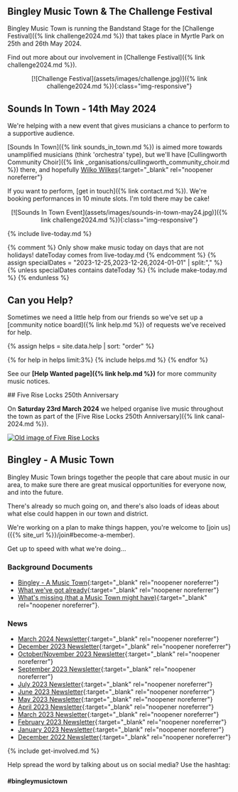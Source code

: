 <article class="post"> <!-- centres the content in the page -->
<header class="post-header">
<!--<h2 class="post-title">Bingley - A Music Town</h2>-->
</header>
<section class="main-page">
<div markdown="1">

## Bingley Music Town & The Challenge Festival

<div class="row">
 
<div class="col col-md-6" markdown="1">Bingley Music Town is running the Bandstand Stage for the [Challenge Festival]({% link challenge2024.md %}) that takes place in Myrtle Park on 25th and 26th May 2024.

Find out more about our involvement in [Challenge Festival]({% link challenge2024.md %}).
</div>
<div class="col col-md-6" markdown="1" style="text-align:center"> [![Challenge Festival](assets/images/challenge.jpg)]({% link challenge2024.md %}){:class="img-responsive"}
</div>

</div>

## Sounds In Town - 14th May 2024

<div class="row">
 
<div class="col col-md-6" markdown="1">We're helping with a new event that gives musicians a chance to perform to a supportive audience. 

[Sounds In Town]({% link sounds_in_town.md %}) is aimed more towards unamplified musicians (think 'orchestra' type), but we'll have [Cullingworth Community Choir]({% link _organisations/cullingworth_community_choir.md %}) there, and hopefully [Wilko Wilkes<i class="fa fa-external-link" aria-hidden="true"></i>](https://wilkowilkes.com/){:target="_blank" rel="noopener noreferrer"}

If you want to perform, [get in touch]({% link contact.md %}). We're booking performances in 10 minute slots. I'm told there may be cake!
</div>
<div class="col col-md-6" markdown="1" style="text-align:center"> [![Sounds In Town Event](assets/images/sounds-in-town-may24.jpg)]({% link challenge2024.md %}){:class="img-responsive"}
</div>

</div>


{% include live-today.md %}

<p></p>
{% comment %}
Only show make music today on days that are not holidays! dateToday comes from live-today.md
{% endcomment %}
{% assign specialDates = "2023-12-25,2023-12-26,2024-01-01" | split:"," %}
{% unless specialDates contains dateToday %}
{% include make-today.md %}
{% endunless %}

## Can you Help?
Sometimes we need a little help from our friends so we've set up a [community notice board]({% link help.md %}) of requests we've received for help.

{% assign helps = site.data.help | sort: "order" %}
<div class="row row-cols-1 row-cols-md-3 d-flex align-items-stretch help">
{% for help in helps limit:3%}
{% include helps.md %}
{% endfor %}
</div>

See our **[Help Wanted page]({% link help.md %})** for more community music notices. 

<div class="container logos">
<div class="row"> 
<div class="column-8" markdown="1">
## Five Rise Locks 250th Anniversary

On **Saturday 23rd March 2024** we helped organise live music throughout the town as part of the [Five Rise Locks 250th Anniversary]({% link canal-2024.md %}).

</div>
<div class="column-4 organisation-image">
<a href="{% link canal-2024.md %}"><img class="card-img-top" src="{{ site.url }}/assets/images/splashes/canal-splash.jpg" alt="Old image of Five Rise Locks"></a>
</div>
</div>
</div>

## Bingley - A Music Town
Bingley Music Town brings together the people that care about music in our area, to make sure there are great musical opportunities for everyone now, and into the future.

There's already so much going on, and there's also loads of ideas about what else could happen in our town and district.

We're working on a plan to make things happen, you're welcome to [join us]({{% site_url %}}/join#become-a-member).

Get up to speed with what we're doing...

### Background Documents
* [Bingley - A Music Town<i class="fa fa-external-link" aria-hidden="true"></i>](https://docs.google.com/document/d/1cIwYgCtF7vX98hy2NKenFRFFM3cwq3fK3-6qjdclAss/edit){:target="_blank" rel="noopener noreferrer"}
* [What we've got already<i class="fa fa-external-link" aria-hidden="true"></i>](https://docs.google.com/document/d/1cIwYgCtF7vX98hy2NKenFRFFM3cwq3fK3-6qjdclAss/edit#heading=h.5vdluu5s24cx){:target="_blank" rel="noopener noreferrer"}
* [What's missing (that a Music Town might have)<i class="fa fa-external-link" aria-hidden="true"></i>](https://docs.google.com/document/d/1cIwYgCtF7vX98hy2NKenFRFFM3cwq3fK3-6qjdclAss/edit#heading=h.azivrbtwiz2u){:target="_blank" rel="noopener noreferrer"}.

### News
* [March 2024 Newsletter<i class="fa fa-external-link" aria-hidden="true"></i>](https://mailchi.mp/88d956286bf5/bingley-music-town-news-march24){:target="_blank" rel="noopener noreferrer"}
* [December 2023 Newsletter<i class="fa fa-external-link" aria-hidden="true"></i>](https://mailchi.mp/8a7c4939f293/bingley-music-town-news-dec-2023){:target="_blank" rel="noopener noreferrer"}
* [October/November 2023 Newsletter<i class="fa fa-external-link" aria-hidden="true"></i>](https://mailchi.mp/9b578095b051/bingley-music-town-news-oct-nov-2023){:target="_blank" rel="noopener noreferrer"}
* [September 2023 Newsletter<i class="fa fa-external-link" aria-hidden="true"></i>](https://mailchi.mp/5314b38aae49/bingley-music-town-news-september-2023){:target="_blank" rel="noopener noreferrer"}
* [July 2023 Newsletter<i class="fa fa-external-link" aria-hidden="true"></i>](https://mailchi.mp/2c3b0899ebf8/bingley-music-town-news-july){:target="_blank" rel="noopener noreferrer"}
* [June 2023 Newsletter<i class="fa fa-external-link" aria-hidden="true"></i>](https://mailchi.mp/319ca221e599/bingley-music-town-news-june-2023){:target="_blank" rel="noopener noreferrer"}
* [May 2023 Newsletter<i class="fa fa-external-link" aria-hidden="true"></i>](https://mailchi.mp/f44a81680a13/bingley-music-town-news-may-2023){:target="_blank" rel="noopener noreferrer"}
* [April 2023 Newsletter<i class="fa fa-external-link" aria-hidden="true"></i>](https://mailchi.mp/355bac5ba170/bingley-music-town-news-april-2023){:target="_blank" rel="noopener noreferrer"}
* [March 2023 Newsletter<i class="fa fa-external-link" aria-hidden="true"></i>](https://mailchi.mp/2a270ea0026f/bingley-music-town-february-2023-news-362323){:target="_blank" rel="noopener noreferrer"}
* [February 2023 Newsletter<i class="fa fa-external-link" aria-hidden="true"></i>](https://us21.campaign-archive.com/?u=7fbce00836d596f9a960cfed6&id=d92c4bda77){:target="_blank" rel="noopener noreferrer"}
* [January 2023 Newsletter<i class="fa fa-external-link" aria-hidden="true"></i>](https://us21.campaign-archive.com/?u=7fbce00836d596f9a960cfed6&id=928a214397){:target="_blank" rel="noopener noreferrer"}
* [December 2022 Newsletter<i class="fa fa-external-link" aria-hidden="true"></i>](https://us21.campaign-archive.com/?u=7fbce00836d596f9a960cfed6&id=b286710b73){:target="_blank" rel="noopener noreferrer"}

{% include get-involved.md %}

Help spread the word by talking about us on social media? Use the hashtag:

#### #bingleymusictown

</div>
</section>
</article>